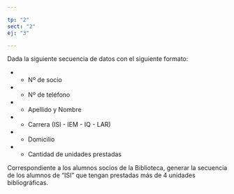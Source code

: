 ```yaml
---

tp: "2"
sect: "2"
ej: "3"

---
```


Dada la siguiente secuencia de datos con el siguiente formato:

- - Nº de socio
- - Nº de teléfono
- - Apellido y Nombre
- - Carrera (ISI - IEM - IQ - LAR)
- - Domicilio
- - Cantidad de unidades prestadas

Correspondiente a los alumnos socios de la Biblioteca, generar la secuencia de los alumnos de “ISI” que tengan prestadas más de 4 unidades bibliográficas.
